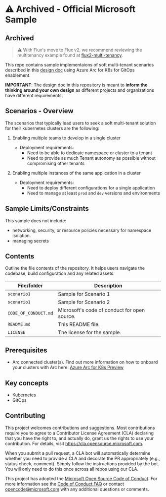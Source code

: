 # :warning: Archived - Official Microsoft Sample

## Archived

> :warning: With Flux's move to Flux v2, we recommend reviewing the multitenancy example found at [flux2-multi-tenancy](https://github.com/fluxcd/flux2-multi-tenancy).

<!-- 
Guidelines on README format: https://review.docs.microsoft.com/help/onboard/admin/samples/concepts/readme-template?branch=master

Guidance on onboarding samples to docs.microsoft.com/samples: https://review.docs.microsoft.com/help/onboard/admin/samples/process/onboarding?branch=master

Taxonomies for products and languages: https://review.docs.microsoft.com/new-hope/information-architecture/metadata/taxonomies?branch=master
-->

This repo contains sample implementaions of soft multi-tenant scenarios described in this [design doc](./arc-multitenancy-design.md) using Azure Arc for K8s for GitOps enablement.

**IMPORTANT**: The design doc in this repository is meant to **inform the thinking around your own design** as different projects and organizations have different requirements. 

## Scenarios - Overview

The scenarios that typically lead users to seek a soft multi-tenant solution for their kubernetes clusters are the following:

1. Enabling multiple teams to develop in a single cluster

    * Deployment requirements:
        * Need to be able to dedicate namespace or cluster to a tenant
        * Need to provide as much Tenant autonomy as possible without compromising other tenants

1. Enabling multiple instances of the same application in a cluster

    * Deployment requirements:
        * Need to deploy different configurations for a single application
        * Need to manage at least `prod` and `dev` versions and environments

## Sample Limits/Constraints

This sample does not include:

* networking, security, or resource policies necessary for namespace isolation.
* managing secrets

## Contents

Outline the file contents of the repository. It helps users navigate the codebase, build configuration and any related assets.

| File/folder          | Description                                  |
|----------------------|----------------------------------------------|
| `scenario1`          | Sample for Scenario 1                        |
| `scenario1`          | Sample for Scenario 2                        |
| `CODE_OF_CONDUCT.md` | Microsoft's code of conduct for open source. |
| `README.md`          | This README file.                            |
| `LICENSE`            | The license for the sample.                  |

## Prerequisites

* Arc connected cluster(s). Find out more information on how to onboard your clusters with Arc here: [Azure Arc for K8s Preview](https://github.com/Azure/azure-arc-kubernetes-preview/blob/master/docs/connect-a-cluster.md)

## Key concepts

* Kubernetes
* GitOps

## Contributing

This project welcomes contributions and suggestions.  Most contributions require you to agree to a
Contributor License Agreement (CLA) declaring that you have the right to, and actually do, grant us
the rights to use your contribution. For details, visit https://cla.opensource.microsoft.com.

When you submit a pull request, a CLA bot will automatically determine whether you need to provide
a CLA and decorate the PR appropriately (e.g., status check, comment). Simply follow the instructions
provided by the bot. You will only need to do this once across all repos using our CLA.

This project has adopted the [Microsoft Open Source Code of Conduct](https://opensource.microsoft.com/codeofconduct/).
For more information see the [Code of Conduct FAQ](https://opensource.microsoft.com/codeofconduct/faq/) or
contact [opencode@microsoft.com](mailto:opencode@microsoft.com) with any additional questions or comments.
